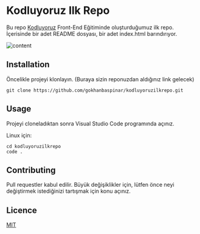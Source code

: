 # Kodluyoruz Ilk Repo

Bu repo [Kodluyoruz](https://www.kodluyoruz.org/) Front-End Eğitiminde oluşturduğumuz ilk repo. İçerisinde bir adet README dosyası, bir adet index.html barındırıyor.

![content](https://user-images.githubusercontent.com/116072010/196929280-ba3c9e49-8194-473d-b497-bb47fd05f9d6.jpg)

## Installation

Öncelikle projeyi klonlayın. (Buraya sizin reponuzdan aldığınız link gelecek)

```
git clone https://github.com/gokhanbaspinar/kodluyoruzilkrepo.git
```

## Usage

Projeyi cloneladıktan sonra Visual Studio Code programında açınız.

Linux için:

```
cd kodluyoruzilkrepo
code .
```

## Contributing

Pull requestler kabul edilir. Büyük değişiklikler için, lütfen önce neyi değiştirmek istediğinizi tartışmak için konu açınız.

## Licence

[MIT](https://choosealicense.com/licenses/mit/)
